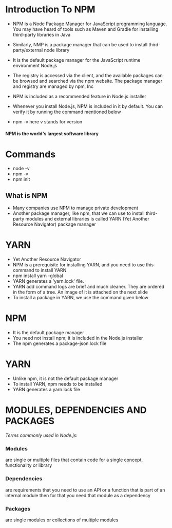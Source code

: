 # Introduction To NPM
* NPM is a Node Package Manager for JavaScript programming language. You may have heard of tools such as Maven and Gradle for installing third-party libraries in Java
* Similarly, NMP is a package manager that can be used to install third-party/external node library
* It is the default package manager for the JavaScript runtime environment Node.js
* The registry is accessed via the client, and the available packages can be browsed and searched via the npm website. The package manager and registry are managed by npm, Inc
* NPM is included as a recommended feature in Node.js installer
* Whenever you install Node.js, NPM is included in it by default. You can verify it by running the command mentioned below

* npm -v   here v stands for version

#### NPM is the world's largest software library


# Commands
* node -v
* npm -v
* npm init



## What is NPM
* Many companies use NPM to manage private development
* Another package manager, like npm, that we can use to install third-party modules and external libraries is called YARN (Yet Another Resource Navigator) package manager

# YARN
* Yet Another Resource Navigator
* NPM is a prerequisite for installing YARN, and you need to use this command to install YARN
* npm install yarn -global
* YARN generates a 'yarn.lock' file.
* YARN add command logs are brief and much cleaner. They are ordered in the form of a tree. An image of it is attached on the next slide
* To install a package in YARN, we use the command given below





# NPM
* It is the default package manager
* You need not install npm; it is included in the Node.js installer
* The npm generates a package-json.lock file

# YARN
* Unlike npm, it is not the default package manager
* To install YARN, npm needs to be installed
* YARN generates a yarn.lock file

# MODULES, DEPENDENCIES AND PACKAGES
*Terms commonly used in Node.js:*

### Modules
are single or multiple files that contain code for a single concept, functionality or library

### Dependencies 
are requirements that you need to use an API or a function that is part of an internal module then for that you need that module as a dependency

### Packages
are single modules or collections of multiple modules
